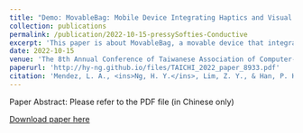 ```yaml
---
title: "Demo: MovableBag: Mobile Device Integrating Haptics and Visual Feedback to Enhance Virtual Reality Experience of Sport Training (Demo: MovableBag: 整合體感與視覺回饋以增強虛擬實境體驗的移動式運動訓練裝置)"
collection: publications
permalink: /publication/2022-10-15-pressySofties-Conductive
excerpt: 'This paper is about MovableBag, a movable device that integrates haptic and visual feedback for user in boxing training under the virtual reality environment.'
date: 2022-10-15
venue: 'The 8th Annual Conference of Taiwanese Association of Computer-Human Interaction (TAICHI)'
paperurl: 'http://hy-ng.github.io/files/TAICHI_2022_paper_8933.pdf'
citation: 'Mendez, L. A., <ins>Ng, H. Y.</ins>, Lim, Z. Y., & Han, P. H. (2022, October). Demo: MovableBag: Mobile Device Integrating Haptics and Visual Feedback to Enhance Virtual Reality Experience of Sport Training. In <i>The 8th Annual Conference of Taiwan Association of Computer-Human Interaction (TAICHI 2022)</i>.'
---
```

Paper Abstract:
Please refer to the PDF file (in Chinese only)

[Download paper here](http://hy-ng.github.io/files/TAICHI_2022_paper_8933.pdf)
